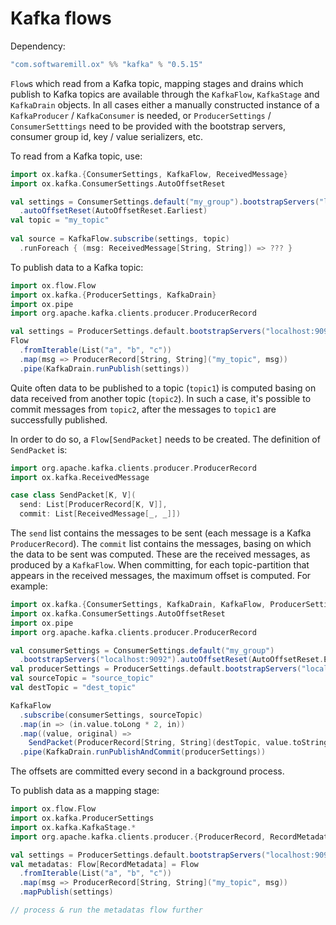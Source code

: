 # Kafka flows

Dependency:

```scala
"com.softwaremill.ox" %% "kafka" % "0.5.15"
```

`Flow`s which read from a Kafka topic, mapping stages and drains which publish to Kafka topics are available through
the `KafkaFlow`, `KafkaStage` and `KafkaDrain` objects. In all cases either a manually constructed instance of a
`KafkaProducer` / `KafkaConsumer` is needed, or `ProducerSettings` / `ConsumerSetttings` need to be provided with the
bootstrap servers, consumer group id, key / value serializers, etc.

To read from a Kafka topic, use:

```scala
import ox.kafka.{ConsumerSettings, KafkaFlow, ReceivedMessage}
import ox.kafka.ConsumerSettings.AutoOffsetReset

val settings = ConsumerSettings.default("my_group").bootstrapServers("localhost:9092")
  .autoOffsetReset(AutoOffsetReset.Earliest)
val topic = "my_topic"
  
val source = KafkaFlow.subscribe(settings, topic)
  .runForeach { (msg: ReceivedMessage[String, String]) => ??? }
```

To publish data to a Kafka topic:

```scala
import ox.flow.Flow
import ox.kafka.{ProducerSettings, KafkaDrain}
import ox.pipe
import org.apache.kafka.clients.producer.ProducerRecord

val settings = ProducerSettings.default.bootstrapServers("localhost:9092")
Flow
  .fromIterable(List("a", "b", "c"))
  .map(msg => ProducerRecord[String, String]("my_topic", msg))
  .pipe(KafkaDrain.runPublish(settings))
```

Quite often data to be published to a topic (`topic1`) is computed basing on data received from another topic 
(`topic2`). In such a case, it's possible to commit messages from `topic2`, after the messages to `topic1` are 
successfully published. 

In order to do so, a `Flow[SendPacket]` needs to be created. The definition of `SendPacket` is:

```scala
import org.apache.kafka.clients.producer.ProducerRecord
import ox.kafka.ReceivedMessage

case class SendPacket[K, V](
  send: List[ProducerRecord[K, V]], 
  commit: List[ReceivedMessage[_, _]])
```

The `send` list contains the messages to be sent (each message is a Kafka `ProducerRecord`). The `commit` list contains
the messages, basing on which the data to be sent was computed. These are the received messages, as produced by a 
`KafkaFlow`. When committing, for each topic-partition that appears in the received messages, the maximum offset is
computed. For example:

```scala
import ox.kafka.{ConsumerSettings, KafkaDrain, KafkaFlow, ProducerSettings, SendPacket}
import ox.kafka.ConsumerSettings.AutoOffsetReset
import ox.pipe
import org.apache.kafka.clients.producer.ProducerRecord

val consumerSettings = ConsumerSettings.default("my_group")
  .bootstrapServers("localhost:9092").autoOffsetReset(AutoOffsetReset.Earliest)
val producerSettings = ProducerSettings.default.bootstrapServers("localhost:9092")
val sourceTopic = "source_topic"
val destTopic = "dest_topic"

KafkaFlow
  .subscribe(consumerSettings, sourceTopic)
  .map(in => (in.value.toLong * 2, in))
  .map((value, original) => 
    SendPacket(ProducerRecord[String, String](destTopic, value.toString), original))
  .pipe(KafkaDrain.runPublishAndCommit(producerSettings))
```

The offsets are committed every second in a background process.

To publish data as a mapping stage:

```scala
import ox.flow.Flow
import ox.kafka.ProducerSettings
import ox.kafka.KafkaStage.*
import org.apache.kafka.clients.producer.{ProducerRecord, RecordMetadata}

val settings = ProducerSettings.default.bootstrapServers("localhost:9092")
val metadatas: Flow[RecordMetadata] = Flow
  .fromIterable(List("a", "b", "c"))
  .map(msg => ProducerRecord[String, String]("my_topic", msg))
  .mapPublish(settings)

// process & run the metadatas flow further
```
